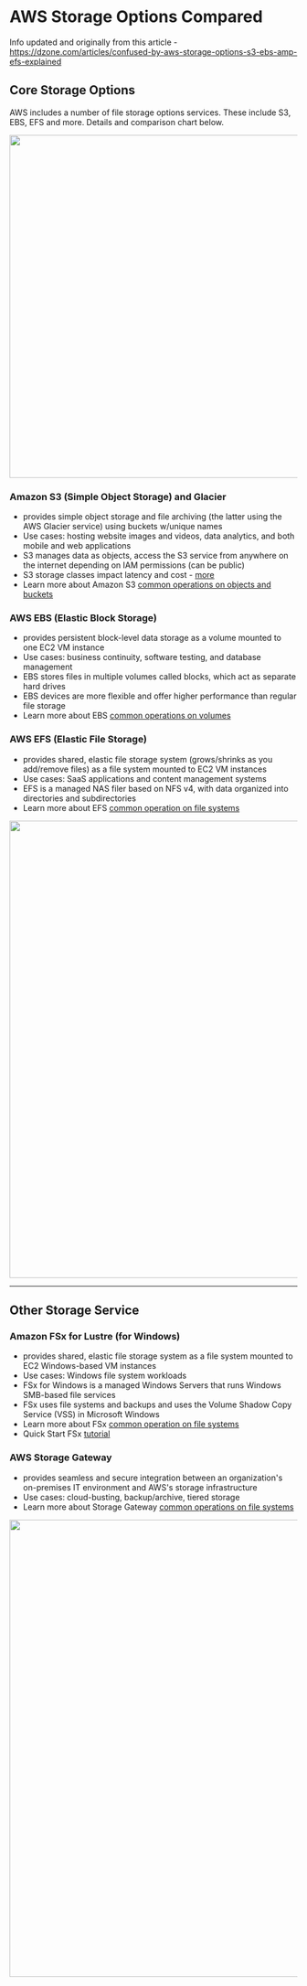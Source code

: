 # AWS Storage Options Compared

Info updated and originally from this article - https://dzone.com/articles/confused-by-aws-storage-options-s3-ebs-amp-efs-explained 

## Core Storage Options

AWS includes a number of file storage options services.  These include S3, EBS, EFS and more.  Details and comparison chart below.  

<img src="https://github.com/lynnlangit/Hello-AWS-Data-Services/blob/master/images/s3-to-glacier.png" width=600>

### Amazon S3 (Simple Object Storage) and Glacier
- provides simple object storage and file archiving (the latter using the AWS Glacier service) using buckets w/unique names
- Use cases: hosting website images and videos, data analytics, and both mobile and web applications
- S3 manages data as objects, access the S3 service from anywhere on the internet depending on IAM permissions (can be public)
- S3 storage classes impact latency and cost - [more](https://aws.amazon.com/s3/storage-classes)
- Learn more about Amazon S3 [common operations on objects and buckets](https://docs.aws.amazon.com/AmazonS3/latest/dev/using-with-s3-actions.html)
### AWS EBS (Elastic Block Storage) 
- provides persistent block-level data storage as a volume mounted to one EC2 VM instance
- Use cases: business continuity, software testing, and database management
- EBS stores files in multiple volumes called blocks, which act as separate hard drives
- EBS devices are more flexible and offer higher performance than regular file storage
- Learn more about EBS [common operations on volumes](https://cloud.netapp.com/blog/ebs-volumes-5-lesser-known-functions#5less-known)
### AWS EFS (Elastic File Storage)
- provides shared, elastic file storage system (grows/shrinks as you add/remove files) as a file system mounted to EC2 VM instances
- Use cases: SaaS applications and content management systems
- EFS is a managed NAS filer based on NFS v4, with data organized into directories and subdirectories
- Learn more about EFS [common operation on file systems](https://docs.aws.amazon.com/efs/latest/ug/wt1-getting-started.html) 

<img src="https://github.com/lynnlangit/Hello-AWS-Data-Services/blob/master/images/storage-comparison.png" width=800>

---

## Other Storage Service

### Amazon FSx for Lustre (for Windows)
- provides shared, elastic file storage system as a file system mounted to EC2 Windows-based VM instances
- Use cases: Windows file system workloads
- FSx for Windows is a managed Windows Servers that runs Windows SMB-based file services
- FSx uses file systems and backups and uses the Volume Shadow Copy Service (VSS) in Microsoft Windows
- Learn more about FSx [common operation on file systems](https://docs.aws.amazon.com/fsx/latest/WindowsGuide/using-file-shares.html)
- Quick Start FSx [tutorial](https://aws.amazon.com/quickstart/architecture/amazon-fsx-windows-file-server/)

### AWS Storage Gateway 

- provides seamless and secure integration between an organization's on-premises IT environment and AWS's storage infrastructure
- Use cases: cloud-busting, backup/archive, tiered storage
- Learn more about Storage Gateway [common operations on file systems](https://docs.aws.amazon.com/storagegateway/latest/userguide/StorageGatewayConcepts.html)

<img src="https://github.com/lynnlangit/Hello-AWS-Data-Services/blob/master/images/storage-gateway.png" width=800>

